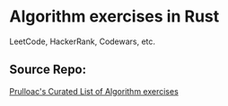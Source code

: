 # Algorithm exercises in Rust

LeetCode, HackerRank, Codewars, etc.

## Source Repo:

[Prulloac's Curated List of Algorithm exercises](http://github.com/prulloac/algorithm-exercises)

